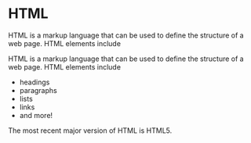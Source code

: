 # HTML
 HTML is a markup language that can be used to define the structure of a web page. HTML elements include

HTML is a markup language that can be used to define the structure of a web page. HTML elements include

* headings
* paragraphs
* lists
* links
* and more!

The most recent major version of HTML is HTML5.
